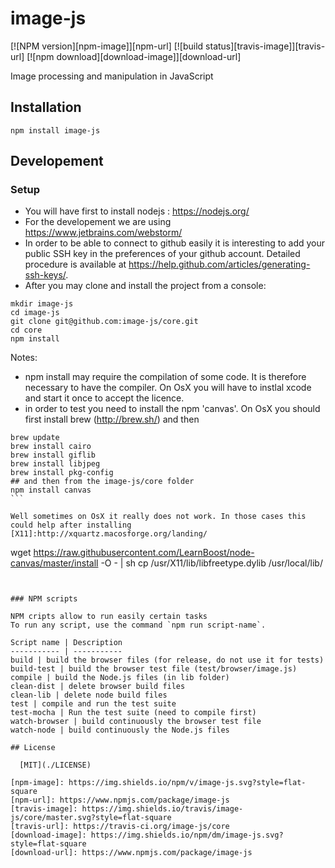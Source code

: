 # image-js

  [![NPM version][npm-image]][npm-url]
  [![build status][travis-image]][travis-url]
  [![npm download][download-image]][download-url]

Image processing and manipulation in JavaScript

## Installation

`npm install image-js`

## Developement

### Setup

* You will have first to install nodejs : https://nodejs.org/
* For the developement we are using https://www.jetbrains.com/webstorm/
* In order to be able to connect to github easily it is interesting to add your public SSH key in the preferences of your github account. Detailed procedure is available at https://help.github.com/articles/generating-ssh-keys/.
* After you may clone and install the project from a console:

```
mkdir image-js
cd image-js
git clone git@github.com:image-js/core.git
cd core
npm install
```


Notes:
* npm install may require the compilation of some code.
  It is therefore necessary to have the compiler.
  On OsX you will have to instlal xcode and start it once to accept the licence.
* in order to test you need to install the npm 'canvas'.
  On OsX you should first install brew (http://brew.sh/) and then
````
brew update
brew install cairo
brew install giflib
brew install libjpeg
brew install pkg-config
## and then from the image-js/core folder
npm install canvas
```

Well sometimes on OsX it really does not work. In those cases this could help after installing [X11]:http://xquartz.macosforge.org/landing/
````
wget https://raw.githubusercontent.com/LearnBoost/node-canvas/master/install -O - | sh
cp /usr/X11/lib/libfreetype.dylib /usr/local/lib/
````


### NPM scripts

NPM cripts allow to run easily certain tasks  
To run any script, use the command `npm run script-name`.

Script name | Description
----------- | -----------
build | build the browser files (for release, do not use it for tests)
build-test | build the browser test file (test/browser/image.js)
compile | build the Node.js files (in lib folder)
clean-dist | delete browser build files
clean-lib | delete node build files
test | compile and run the test suite
test-mocha | Run the test suite (need to compile first)
watch-browser | build continuously the browser test file
watch-node | build continuously the Node.js files

## License

  [MIT](./LICENSE)

[npm-image]: https://img.shields.io/npm/v/image-js.svg?style=flat-square
[npm-url]: https://www.npmjs.com/package/image-js
[travis-image]: https://img.shields.io/travis/image-js/core/master.svg?style=flat-square
[travis-url]: https://travis-ci.org/image-js/core
[download-image]: https://img.shields.io/npm/dm/image-js.svg?style=flat-square
[download-url]: https://www.npmjs.com/package/image-js
